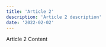 ```yaml
---
title: 'Article 2'
description: 'Article 2 description'
date: '2022-02-02'
---
```


Article 2 Content